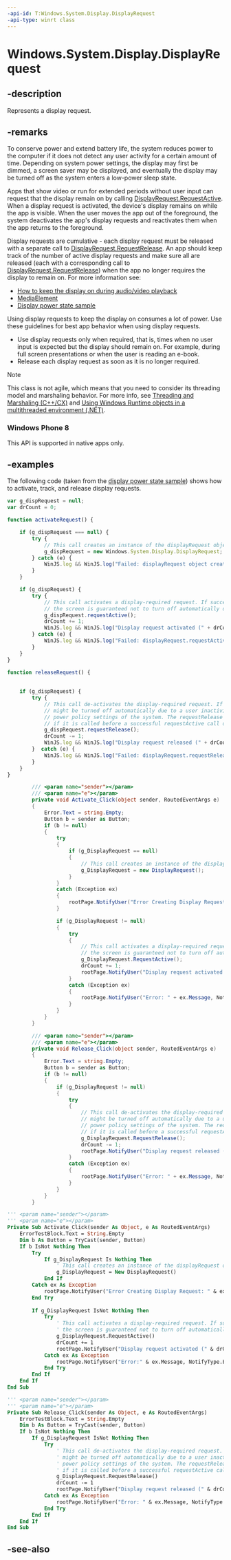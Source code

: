 ```yaml
---
-api-id: T:Windows.System.Display.DisplayRequest
-api-type: winrt class
---
```


<!-- Class syntax.
public class DisplayRequest : Windows.System.Display.IDisplayRequest
-->

# Windows.System.Display.DisplayRequest

## -description
Represents a display request.

## -remarks
To conserve power and extend battery life, the system reduces power to the computer if it does not detect any user activity for a certain amount of time. Depending on system power settings, the display may first be dimmed, a screen saver may be displayed, and eventually the display may be turned off as the system enters a low-power sleep state.

Apps that show video or run for extended periods without user input can request that the display remain on by calling [DisplayRequest.RequestActive](displayrequest_requestactive_1312599685.md). When a display request is activated, the device's display remains on while the app is visible. When the user moves the app out of the foreground, the system deactivates the app's display requests and reactivates them when the app returns to the foreground.

Display requests are cumulative - each display request must be released with a separate call to [DisplayRequest.RequestRelease](displayrequest_requestrelease_966711579.md). An app should keep track of the number of active display requests and make sure all are released (each with a corresponding call to [DisplayRequest.RequestRelease](displayrequest_requestrelease_966711579.md)) when the app no longer requires the display to remain on. For more information see:
+ [How to keep the display on during audio/video playback ](https://docs.microsoft.com/previous-versions/windows/apps/jj152725(v=win.10))
+ [MediaElement](https://docs.microsoft.com/windows/uwp/design/controls-and-patterns/media-playback)
+ [Display power state sample](https://github.com/microsoftarchive/msdn-code-gallery-microsoft/tree/master/Official%20Windows%20Platform%20Sample/Display%20power%20state%20sample)


Using display requests to keep the display on consumes a lot of power. Use these guidelines for best app behavior when using display requests.
+ Use display requests only when required, that is, times when no user input is expected but the display should remain on. For example, during full screen presentations or when the user is reading an e-book.
+ Release each display request as soon as it is no longer required.

<!-- confirmed -->
> [!NOTE]
> This class is not agile, which means that you need to consider its threading model and marshaling behavior. For more info, see [Threading and Marshaling (C++/CX)](http://msdn.microsoft.com/en-us/library/windows/apps/hh771042.aspx) and [Using Windows Runtime objects in a multithreaded environment (.NET)](https://go.microsoft.com/fwlink/p/?linkid=258277).

### Windows Phone 8

This API is supported in native apps only.

## -examples
The following code (taken from the [display power state sample](https://github.com/microsoftarchive/msdn-code-gallery-microsoft/tree/master/Official%20Windows%20Platform%20Sample/Display%20power%20state%20sample)) shows how to activate, track, and release display requests.

```javascript
var g_dispRequest = null;
var drCount = 0;

function activateRequest() {

    if (g_dispRequest === null) {
        try {
            // This call creates an instance of the displayRequest object
            g_dispRequest = new Windows.System.Display.DisplayRequest;
        } catch (e) {
            WinJS.log && WinJS.log("Failed: displayRequest object creation, error: " + e.message, "sample", "error");
        }
    }

    if (g_dispRequest) {
        try {
            // This call activates a display-required request. If successful, 
            // the screen is guaranteed not to turn off automatically due to user inactivity.
            g_dispRequest.requestActive();
            drCount += 1;
            WinJS.log && WinJS.log("Display request activated (" + drCount +")", "sample", "status");
        } catch (e) {
            WinJS.log && WinJS.log("Failed: displayRequest.requestActive, error: " + e.message, "sample", "error");
        }
    }
}

function releaseRequest() {
        
        
    if (g_dispRequest) {
        try {
            // This call de-activates the display-required request. If successful, the screen
            // might be turned off automatically due to a user inactivity, depending on the
            // power policy settings of the system. The requestRelease method throws an exception 
            // if it is called before a successful requestActive call on this object.
            g_dispRequest.requestRelease();
            drCount -= 1;
            WinJS.log && WinJS.log("Display request released (" + drCount +")", "sample", "status");
        }  catch (e) {
            WinJS.log && WinJS.log("Failed: displayRequest.requestRelease, error: " + e.message, "sample", "error");
        }
    }
}
```

```csharp
        /// <param name="sender"></param> 
        /// <param name="e"></param> 
        private void Activate_Click(object sender, RoutedEventArgs e)
        {
            Error.Text = string.Empty;
            Button b = sender as Button;
            if (b != null)
            {
                try
                {
                    if (g_DisplayRequest == null)
                    {
                        // This call creates an instance of the displayRequest object 
                        g_DisplayRequest = new DisplayRequest();
                    }
                }
                catch (Exception ex)
                {
                    rootPage.NotifyUser("Error Creating Display Request: " + ex.Message, NotifyType.ErrorMessage);
                }

                if (g_DisplayRequest != null)
                {
                    try
                    {
                        // This call activates a display-required request. If successful,  
                        // the screen is guaranteed not to turn off automatically due to user inactivity. 
                        g_DisplayRequest.RequestActive();
                        drCount += 1;
                        rootPage.NotifyUser("Display request activated (" + drCount + ")", NotifyType.StatusMessage);
                    }
                    catch (Exception ex)
                    {
                        rootPage.NotifyUser("Error: " + ex.Message, NotifyType.ErrorMessage);
                    }
                }
            }
        }

        /// <param name="sender"></param> 
        /// <param name="e"></param> 
        private void Release_Click(object sender, RoutedEventArgs e)
        {
            Error.Text = string.Empty;
            Button b = sender as Button;
            if (b != null)
            {
                if (g_DisplayRequest != null)
                {
                    try
                    {
                        // This call de-activates the display-required request. If successful, the screen 
                        // might be turned off automatically due to a user inactivity, depending on the 
                        // power policy settings of the system. The requestRelease method throws an exception  
                        // if it is called before a successful requestActive call on this object. 
                        g_DisplayRequest.RequestRelease();
                        drCount -= 1;
                        rootPage.NotifyUser("Display request released (" + drCount + ")", NotifyType.StatusMessage);
                    }
                    catch (Exception ex)
                    {
                        rootPage.NotifyUser("Error: " + ex.Message, NotifyType.ErrorMessage);
                    }
                }
            }
        }
```

```vb
''' <param name="sender"></param> 
''' <param name="e"></param> 
Private Sub Activate_Click(sender As Object, e As RoutedEventArgs) 
    ErrorTestBlock.Text = String.Empty 
    Dim b As Button = TryCast(sender, Button) 
    If b IsNot Nothing Then 
        Try 
            If g_DisplayRequest Is Nothing Then 
                ' This call creates an instance of the displayRequest object 
                g_DisplayRequest = New DisplayRequest() 
            End If 
        Catch ex As Exception 
            rootPage.NotifyUser("Error Creating Display Request: " & ex.Message, NotifyType.ErrorMessage) 
        End Try 
 
        If g_DisplayRequest IsNot Nothing Then 
            Try 
                ' This call activates a display-required request. If successful,  
                ' the screen is guaranteed not to turn off automatically due to user inactivity. 
                g_DisplayRequest.RequestActive() 
                drCount += 1 
                rootPage.NotifyUser("Display request activated (" & drCount & ")", NotifyType.StatusMessage) 
            Catch ex As Exception 
                rootPage.NotifyUser("Error:" & ex.Message, NotifyType.ErrorMessage) 
            End Try 
        End If 
    End If 
End Sub

''' <param name="sender"></param> 
''' <param name="e"></param> 
Private Sub Release_Click(sender As Object, e As RoutedEventArgs) 
    ErrorTestBlock.Text = String.Empty 
    Dim b As Button = TryCast(sender, Button) 
    If b IsNot Nothing Then 
        If g_DisplayRequest IsNot Nothing Then 
            Try 
                ' This call de-activates the display-required request. If successful, the screen 
                ' might be turned off automatically due to a user inactivity, depending on the 
                ' power policy settings of the system. The requestRelease method throws an exception  
                ' if it is called before a successful requestActive call on this object. 
                g_DisplayRequest.RequestRelease() 
                drCount -= 1 
                rootPage.NotifyUser("Display request released (" & drCount & ")", NotifyType.StatusMessage) 
            Catch ex As Exception 
                rootPage.NotifyUser("Error: " & ex.Message, NotifyType.ErrorMessage) 
            End Try 
        End If 
    End If 
End Sub 
```



## -see-also
